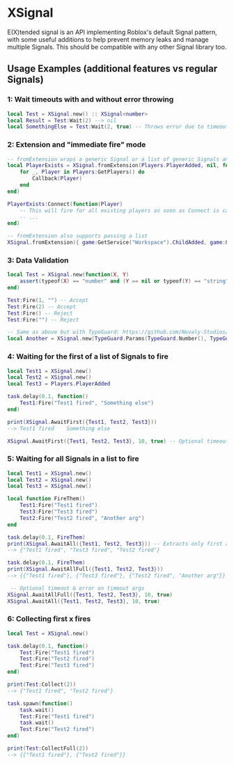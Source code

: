 # XSignal

E(X)tended signal is an API implementing Roblox's default Signal pattern, with some useful additions to help prevent memory leaks and manage multiple Signals. This should be compatible with any other Signal library too.

## Usage Examples (additional features vs regular Signals)

### 1: Wait timeouts with and without error throwing

```lua
local Test = XSignal.new() :: XSignal<number>
local Result = Test:Wait(2) --> nil
local SomethingElse = Test:Wait(2, true) -- Throws error due to timeout
```

### 2: Extension and "immediate fire" mode

```lua
-- fromExtension wraps a generic Signal or a list of generic Signals and funnels invocations directly to the new constructed XSignal
local PlayerExists = XSignal.fromExtension(Players.PlayerAdded, nil, function(Callback)
    for _, Player in Players:GetPlayers() do
        Callback(Player)
    end
end)

PlayerExists:Connect(function(Player)
    -- This will fire for all existing players as soon as Connect is called, as well as when a player joins
    -- ...
end)

-- fromExtension also supports passing a list
XSignal.fromExtension({ game:GetService("Workspace").ChildAdded, game:GetService("Players").PlayerAdded })
```

### 3: Data Validation

```lua
local Test = XSignal.new(function(X, Y)
    assert(typeof(X) == "number" and (Y == nil or typeof(Y) == "string"), "Type mismatch")
end)

Test:Fire(1, "") -- Accept
Test:Fire(2) -- Accept
Test:Fire() -- Reject
Test:Fire("") -- Reject

-- Same as above but with TypeGuard: https://github.com/Novaly-Studios/TypeGuard
local Another = XSignal.new(TypeGuard.Params(TypeGuard.Number(), TypeGuard.String():Optional())) :: XSignal<number, string?>
```

### 4: Waiting for the first of a list of Signals to fire

```lua
local Test1 = XSignal.new()
local Test2 = XSignal.new()
local Test3 = Players.PlayerAdded

task.delay(0.1, function()
    Test1:Fire("Test1 fired", "Something else")
end)

print(XSignal.AwaitFirst({Test1, Test2, Test3}))
--> Test1 fired    Something else

XSignal.AwaitFirst({Test1, Test2, Test3}, 10, true) -- Optional timeout & error on timeout args
```

### 5: Waiting for all Signals in a list to fire

```lua
local Test1 = XSignal.new()
local Test2 = XSignal.new()
local Test3 = XSignal.new()

local function FireThem()
    Test1:Fire("Test1 fired")
    Test3:Fire("Test3 fired")
    Test2:Fire("Test2 fired", "Another arg")
end

task.delay(0.1, FireThem)
print(XSignal.AwaitAll({Test1, Test2, Test3})) -- Extracts only first arg
--> {"Test1 fired", "Test3 fired", "Test2 fired"}

task.delay(0.1, FireThem)
print(XSignal.AwaitAllFull({Test1, Test2, Test3}))
--> {{"Test1 fired"}, {"Test3 fired"}, {"Test2 fired", "Another arg"}}

 -- Optional timeout & error on timeout args
XSignal.AwaitAllFull({Test1, Test2, Test3}, 10, true)
XSignal.AwaitAll({Test1, Test2, Test3}, 10, true)
```

### 6: Collecting first x fires

```lua
local Test = XSignal.new()

task.delay(0.1, function()
    Test:Fire("Test1 fired")
    Test:Fire("Test2 fired")
    Test:Fire("Test3 fired")
end)

print(Test:Collect(2))
--> {"Test1 fired", "Test2 fired"}

task.spawn(function()
    task.wait()
    Test:Fire("Test1 fired")
    task.wait()
    Test:Fire("Test2 fired")
end)

print(Test:CollectFull(2))
--> {{"Test1 fired"}, {"Test2 fired"}}
```